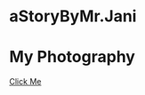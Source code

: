 # aStoryByMr.Jani
# My Photography 

<a href=" https://jani6464.github.io/RoyalPhotography.github.io/">Click Me</a>
